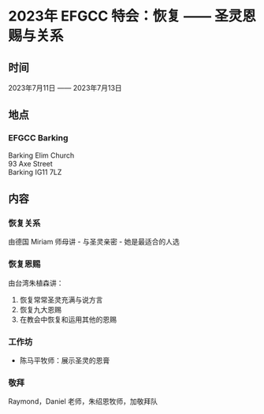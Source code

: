 # 2023年 EFGCC 特会：恢复 —— 圣灵恩赐与关系

## 时间

2023年7月11日 —— 2023年7月13日

## 地点

### **EFGCC Barking**
Barking Elim Church  
93 Axe Street  
Barking IG11 7LZ  

## 内容

### 恢复关系
由德国 Miriam 师母讲 - 与圣灵亲密 - 她是最适合的人选

### 恢复恩赐
由台湾朱植森讲：
1. 恢复常常圣灵充满与说方言
2. 恢复九大恩赐
3. 在教会中恢复和运用其他的恩赐

### 工作坊
- 陈马平牧师：展示圣灵的恩膏

### 敬拜
Raymond，Daniel 老师，朱绍恩牧师，加敬拜队
